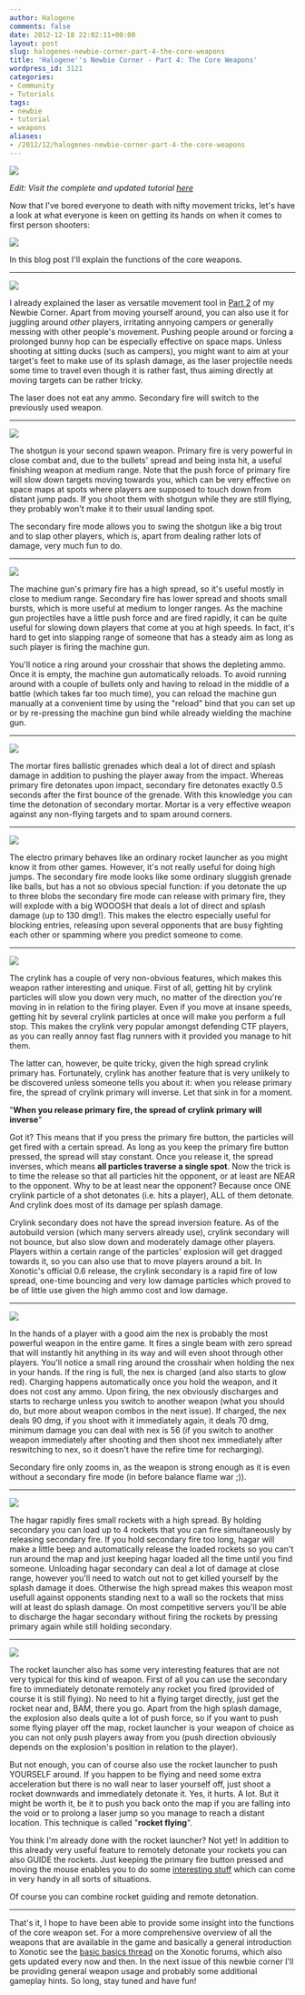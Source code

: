 ```yaml
---
author: Halogene
comments: false
date: 2012-12-18 22:02:11+00:00
layout: post
slug: halogenes-newbie-corner-part-4-the-core-weapons
title: 'Halogene''s Newbie Corner - Part 4: The Core Weapons'
wordpress_id: 3121
categories:
- Community
- Tutorials
tags:
- newbie
- tutorial
- weapons
aliases:
- /2012/12/halogenes-newbie-corner-part-4-the-core-weapons
---
```


![](/m/uploads/2012/09/newbie-corner-banner2-800x239.png)

*Edit: Visit the complete and updated tutorial [here](http://gitlab.com/xonotic/xonotic/wikis/Halogenes_Newbie_Corner)*

Now that I've bored everyone to death with nifty movement tricks, let's have a look at what everyone is keen on getting its hands on when it comes to first person shooters:

![](/m/uploads/2012/12/WEAPONS.png)

In this blog post I'll explain the functions of the core weapons.

* * *

![](/m/uploads/2012/12/Laser2.png)

I already explained the laser as versatile movement tool in [Part 2](/posts/2012/halogenes-newbie-corner-part-2-laser-jumping-and-wall-lasering-2/) of my Newbie Corner. Apart from moving yourself around, you can also use it for juggling around _other_ players, irritating annyoing campers or generally messing with other people's movement. Pushing people around or forcing a prolonged bunny hop can be especially effective on space maps. Unless shooting at sitting ducks (such as campers), you might want to aim at your target's feet to make use of its splash damage, as the laser projectile needs some time to travel even though it is rather fast, thus aiming directly at moving targets can be rather tricky.

The laser does not eat any ammo. Secondary fire will switch to the previously used weapon.

* * *

![](/m/uploads/2012/12/Shotgun2.png)

The shotgun is your second spawn weapon. Primary fire is very powerful in close combat and, due to the bullets' spread and being insta hit, a useful finishing weapon at medium range. Note that the push force of primary fire will slow down targets moving towards you, which can be very effective on space maps at spots where players are supposed to touch down from distant jump pads. If you shoot them with shotgun while they are still flying, they probably won't make it to their usual landing spot.

The secondary fire mode allows you to swing the shotgun like a big trout and to slap other players, which is, apart from dealing rather lots of damage, very much fun to do.

* * *

![](/m/uploads/2012/12/MG2.png)

The machine gun's primary fire has a high spread, so it's useful mostly in close to medium range. Secondary fire has lower spread and shoots small bursts, which is more useful at medium to longer ranges. As the machine gun projectiles have a little push force and are fired rapidly, it can be quite useful for slowing down players that come at you at high speeds. In fact, it's hard to get into slapping range of someone that has a steady aim as long as such player is firing the machine gun.

You'll notice a ring around your crosshair that shows the depleting ammo. Once it is empty, the machine gun automatically reloads. To avoid running around with a couple of bullets only and having to reload in the middle of a battle (which takes far too much time), you can reload the machine gun manually at a convenient time by using the "reload" bind that you can set up or by re-pressing the machine gun bind while already wielding the machine gun.

* * *

![](/m/uploads/2012/12/Mortar2.png)

The mortar fires ballistic grenades which deal a lot of direct and splash damage in addition to pushing the player away from the impact. Whereas primary fire detonates upon impact, secondary fire detonates exactly 0.5 seconds after the first bounce of the grenade. With this knowledge you can time the detonation of secondary mortar. Mortar is a very effective weapon against any non-flying targets and to spam around corners.

* * *

![](/m/uploads/2012/12/Electro2.png)

The electro primary behaves like an ordinary rocket launcher as you might know it from other games. However, it's not really useful for doing high jumps. The secondary fire mode looks like some ordinary sluggish grenade like balls, but has a not so obvious special function: if you detonate the up to three blobs the secondary fire mode can release with primary fire, they will explode with a big WOOOSH that deals a lot of direct and splash damage (up to 130 dmg!). This makes the electro especially useful for blocking entries, releasing upon several opponents that are busy fighting each other or spamming where you predict someone to come.

* * *

![](/m/uploads/2012/12/Crylink2.png)

The crylink has a couple of very non-obvious features, which makes this weapon rather interesting and unique. First of all, getting hit by crylink particles will slow you down very much, no matter of the direction you're moving in in relation to the firing player. Even if you move at insane speeds, getting hit by several crylink particles at once will make you perform a full stop. This makes the crylink very popular amongst defending CTF players, as you can really annoy fast flag runners with it provided you manage to hit them.

The latter can, however, be quite tricky, given the high spread crylink primary has. Fortunately, crylink has another feature that is very unlikely to be discovered unless someone tells you about it: when you release primary fire, the spread of crylink primary will inverse. Let that sink in for a moment.

"**When you release primary fire, the spread of crylink primary will inverse**"

Got it? This means that if you press the primary fire button, the particles will get fired with a certain spread. As long as you keep the primary fire button pressed, the spread will stay constant. Once you release it, the spread inverses, which means **all particles traverse a single spot**. Now the trick is to time the release so that all particles hit the opponent, or at least are NEAR to the opponent. Why to be at least near the opponent? Because once ONE crylink particle of a shot detonates (i.e. hits a player), ALL of them detonate. And crylink does most of its damage per splash damage.

Crylink secondary does not have the spread inversion feature. As of the autobuild version (which many servers already use), crylink secondary will not bounce, but also slow down and moderately damage other players. Players within a certain range of the particles' explosion will get dragged towards it, so you can also use that to move players around a bit. In Xonotic's official 0.6 release, the crylink secondary is a rapid fire of low spread, one-time bouncing and very low damage particles which proved to be of little use given the high ammo cost and low damage.

* * *

![](/m/uploads/2012/12/Nex2.png)

In the hands of a player with a good aim the nex is probably the most powerful weapon in the entire game. It fires a single beam with zero spread that will instantly hit anything in its way and will even shoot through other players. You'll notice a small ring around the crosshair when holding the nex in your hands. If the ring is full, the nex is charged (and also starts to glow red). Charging happens automatically once you hold the weapon, and it does not cost any ammo. Upon firing, the nex obviously discharges and starts to recharge unless you switch to another weapon (what you should do, but more about weapon combos in the next issue). If charged, the nex deals 90 dmg, if you shoot with it immediately again, it deals 70 dmg, minimum damage you can deal with nex is 56 (if you switch to another weapon immediately after shooting and then shoot nex immediately after reswitching to nex, so it doesn't have the refire time for recharging).

Secondary fire only zooms in, as the weapon is strong enough as it is even without a secondary fire mode (in before balance flame war ;)).

* * *

![](/m/uploads/2012/12/hagar2.png)

The hagar rapidly fires small rockets with a high spread. By holding secondary you can load up to 4 rockets that you can fire simultaneously by releasing secondary fire. If you hold secondary fire too long, hagar will make a little beep and automatically release the loaded rockets so you can't run around the map and just keeping hagar loaded all the time until you find someone. Unloading hagar secondary can deal a lot of damage at close range, however you'll need to watch out not to get killed yourself by the splash damage it does. Otherwise the high spread makes this weapon most usefull against opponents standing next to a wall so the rockets that miss will at least do splash damage. On most competitive servers you'll be able to discharge the hagar secondary without firing the rockets by pressing primary again while still holding secondary.

* * *

![](/m/uploads/2012/12/Rocket2.png)

The rocket launcher also has some very interesting features that are not very typical for this kind of weapon. First of all you can use the secondary fire to immediately detonate remotely any rocket you fired (provided of course it is still flying). No need to hit a flying target directly, just get the rocket near and, BAM, there you go. Apart from the high splash damage, the explosion also deals quite a lot of push force, so if you want to push some flying player off the map, rocket launcher is your weapon of choice as you can not only push players away from you (push direction obviously depends on the explosion's position in relation to the player).

But not enough, you can of course also use the rocket launcher to push YOURSELF around. If you happen to be flying and need some extra acceleration but there is no wall near to laser yourself off, just shoot a rocket downwards and immediately detonate it. Yes, it hurts. A lot. But it might be worth it, be it to push you back onto the map if you are falling into the void or to prolong a laser jump so you manage to reach a distant location. This technique is called "**rocket flying**".

You think I'm already done with the rocket launcher? Not yet! In addition to this already very useful feature to remotely detonate your rockets you can also GUIDE the rockets. Just keeping the primary fire button pressed and moving the mouse enables you to do some [interesting stuff](http://www.youtube.com/watch?v=UqfqWtXwjic) which can come in very handy in all sorts of situations.

Of course you can combine rocket guiding and remote detonation.

* * *

That's it, I hope to have been able to provide some insight into the functions of the core weapon set. For a more comprehensive overview of all the weapons that are available in the game and basically a general introduction to Xonotic see the [basic basics thread](http://forums.xonotic.org/showthread.php?tid=2529) on the Xonotic forums, which also gets updated every now and then. In the next issue of this newbie corner I'll be providing general weapon usage and probably some additional gameplay hints. So long, stay tuned and have fun!
